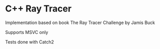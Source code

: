 # C++ Ray Tracer

Implementation based on book The Ray Tracer Challenge by Jamis Buck

Supports MSVC only

Tests done with Catch2